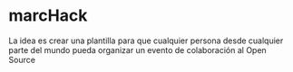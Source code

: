 # marcHack
La idea es crear una plantilla para que cualquier persona desde cualquier parte del mundo pueda organizar un evento de colaboración al Open Source
